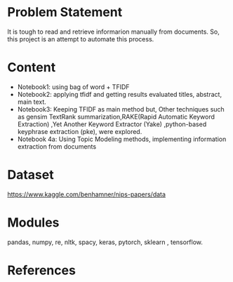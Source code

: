 # Problem Statement

It is tough to read and retrieve informarion manually from documents. So, this project is an attempt to automate this process.

# Content

- Notebook1: using bag of word + TFIDF
- Notebook2: applying tfidf and getting results evaluated titles, abstract, main text.
- Notebook3: Keeping TFIDF as main method but, Other techniques such as gensim TextRank summarization,RAKE(Rapid Automatic Keyword Extraction) ,Yet Another Keyword Extractor (Yake) ,python-based keyphrase extraction (pke), were explored.
- Notebook 4a: Using Topic Modeling methods, implementing information extraction from documents

# Dataset

 https://www.kaggle.com/benhamner/nips-papers/data

# Modules

pandas, numpy, re, nltk, spacy, keras, pytorch, sklearn , tensorflow.

# References
